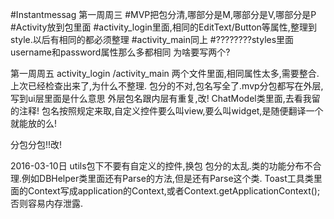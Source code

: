#Instantmessag
第一周周三
#MVP把包分清,哪部分是M,哪部分是V,哪部分是P
#Activity放到包里面
#activity_login里面,相同的EditText/Button等属性,整理到style.以后有相同的都必须整理
#activity_main同上
#????????styles里面username和password属性那么多都相同 为啥要写两个?

第一周周五
activity_login /activity_main 两个文件里面,相同属性太多,需要整合.上次已经检查出来了,为什么不整理.
包分的不对,包名写全了.mvp分包都写在外层,写到ui层里面是什么意思
外层包名跟内层有重复,改!
ChatModel类里面,去看我留的注释!
包名按照规定来取,自定义控件要么叫view,要么叫widget,是随便翻译一个就能放的么!

分包分包!!改!

2016-03-10日
utils包下不要有自定义的控件,换包
包分的太乱.类的功能分布不合理.例如DBHelper类里面还有Parse的方法,但是还有Parse这个类.
Toast工具类里面的Context写成application的Context,或者Context.getApplicationContext();否则容易内存泄露.

